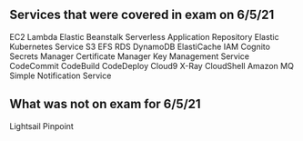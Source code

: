 ## Services that were covered in exam on 6/5/21

EC2
Lambda
Elastic Beanstalk
Serverless Application Repository
Elastic Kubernetes Service
S3
EFS
RDS
DynamoDB
ElastiCache
IAM
Cognito
Secrets Manager
Certificate Manager
Key Management Service
CodeCommit
CodeBuild
CodeDeploy
Cloud9
X-Ray
CloudShell
Amazon MQ
Simple Notification Service




## What was not on exam for 6/5/21

Lightsail
Pinpoint
